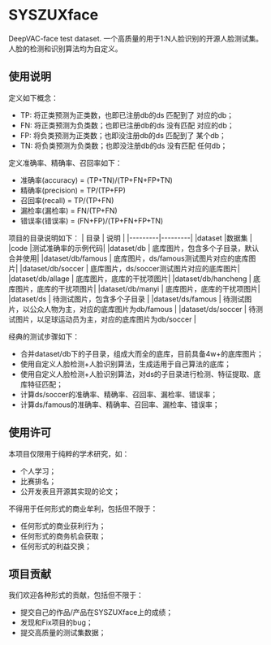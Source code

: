 # SYSZUXface
DeepVAC-face test dataset.
一个高质量的用于1:N人脸识别的开源人脸测试集。
人脸的检测和识别算法均为自定义。

## 使用说明
定义如下概念：
- TP: 将正类预测为正类数，也即已注册db的ds 匹配到了 对应的db；
- FN: 将正类预测为负类数；也即已注册db的ds 没有匹配 对应的db；
- FP: 将负类预测为正类数；也即没注册db的ds 匹配到了 某个db；
- TN: 将负类预测为负类数；也即没注册db的ds 没有匹配 任何db；

定义准确率、精确率、召回率如下：
- 准确率(accuracy) = (TP+TN)/(TP+FN+FP+TN)
- 精确率(precision) = TP/(TP+FP)
- 召回率(recall) = TP/(TP+FN)
- 漏检率(漏检率) = FN/(TP+FN)
- 错误率(错误率) = (FN+FP)/(TP+FN+FP+TN)

项目的目录说明如下：
|  目录   |  说明   |
|---------|---------|
|dataset  |数据集   |
|code     |测试准确率的示例代码|
|dataset/db | 底库图片，包含多个子目录，默认合并使用|
|dataset/db/famous | 底库图片，ds/famous测试图片对应的底库图片|
|dataset/db/soccer | 底库图片，ds/soccer测试图片对应的底库图片|
|dataset/db/allage | 底库图片，底库的干扰项图片|
|dataset/db/hancheng | 底库图片，底库的干扰项图片|
|dataset/db/manyi | 底库图片，底库的干扰项图片|
|dataset/ds | 待测试图片，包含多个子目录 |
|dataset/ds/famous | 待测试图片，以公众人物为主，对应的底库图片为db/famous |
|dataset/ds/soccer | 待测试图片，以足球运动员为主，对应的底库图片为db/soccer |

经典的测试步骤如下：
- 合并dataset/db下的子目录，组成大而全的底库，目前具备4w+的底库图片；
- 使用自定义人脸检测+人脸识别算法，生成适用于自己算法的底库；
- 使用自定义人脸检测+人脸识别算法，对ds的子目录进行检测、特征提取、底库特征匹配；
- 计算ds/soccer的准确率、精确率、召回率、漏检率、错误率；
- 计算ds/famous的准确率、精确率、召回率、漏检率、错误率；

## 使用许可
本项目仅限用于纯粹的学术研究，如：
- 个人学习；
- 比赛排名；
- 公开发表且开源其实现的论文；

不得用于任何形式的商业牟利，包括但不限于：
- 任何形式的商业获利行为；
- 任何形式的商务机会获取；
- 任何形式的利益交换；


## 项目贡献
我们欢迎各种形式的贡献，包括但不限于：
- 提交自己的作品/产品在SYSZUXface上的成绩；
- 发现和Fix项目的bug；
- 提交高质量的测试集数据；
